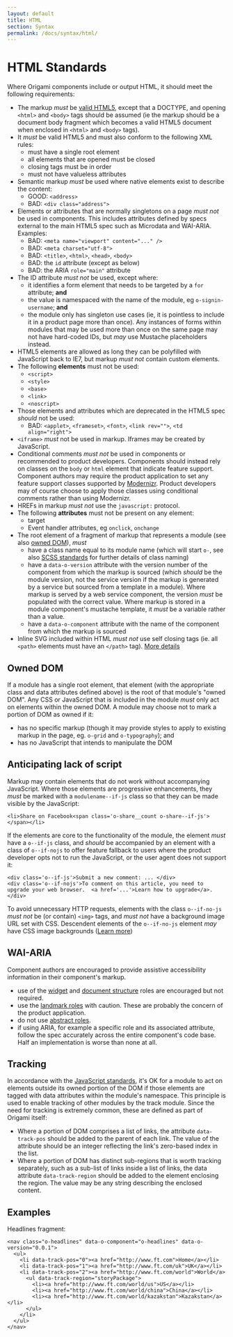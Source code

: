 ```yaml
---
layout: default
title: HTML
section: Syntax
permalink: /docs/syntax/html/
---
```


# HTML Standards

Where Origami components include or output HTML, it should meet the following requirements:

* The markup *must* be [valid HTML5](http://www.whatwg.org/specs/web-apps/current-work/multipage/syntax.html#syntax), except that a DOCTYPE, and opening `<html>` and `<body>` tags should be assumed (ie the markup should be a document body fragment which becomes a valid HTML5 document when enclosed in `<html>` and `<body>` tags).
* It *must* be valid HTML5 and must also conform to the following XML rules:
	* must have a single root element
	* all elements that are opened must be closed
	* closing tags must be in order
	* must not have valueless attributes
* Semantic markup *must* be used where native elements exist to describe the content:
	- GOOD: `<address>`
	- BAD: `<div class="address">`
* Elements or attributes that are normally singletons on a page *must not* be used in components. This includes attributes defined by specs external to the main HTML5 spec such as Microdata and WAI-ARIA. Examples:
	- BAD: `<meta name="viewport" content="..." />`
	- BAD: `<meta charset="utf-8">`
	- BAD: `<title>`, `<html>`, `<head>`, `<body>`
	- BAD: the `id` attribute (except as below)
	- BAD: the ARIA `role="main"` attribute
* The ID attribute *must not* be used, except where:
	* it identifies a form element that needs to be targeted by a `for` attribute; **and**
	* the value is namespaced with the name of the module, eg `o-signin-username`; **and**
	* the module only has singleton use cases (ie, it is pointless to include it in a product page more than once).  Any instances of forms within modules that may be used more than once on the same page may not have hard-coded IDs, but *may* use Mustache placeholders instead.
* HTML5 elements are allowed as long they can be polyfilled with JavaScript back to IE7, but markup *must not* contain custom elements.
* The following **elements** must not be used:
	* `<script>`
	* `<style>`
	* `<base>`
	* `<link>`
	* `<noscript>`
* Those elements and attributes which are deprecated in the HTML5 spec *should* not be used:
	- BAD: `<applet>`, `<frameset>`, `<font>`, `<link rev="">`, `<td align="right">`
* `<iframe>` *must* not be used in markup. Iframes may be created by JavaScript.
* Conditional comments *must not* be used in components or recommended to product developers. Components should instead rely on classes on the `body` or `html` element that indicate feature support. Component authors may require the product application to set any feature support classes supported by [Modernizr](http://modernizr.com/docs/).  Product developers may of course choose to apply those classes using conditional comments rather than using Modernizr.
* HREFs in markup *must not* use the `javascript:` protocol.
* The following **attributes** must not be present on any element:
	* target
	* Event handler attributes, eg `onclick`, `onchange`
* The root element of a fragment of markup that represents a module (see also [owned DOM](#owned_dom)), *must*
	* have a class name equal to its module name (which will start `o-`, see also [SCSS standards]({{site.baseurl}}/docs/syntax/scss) for further details of class naming)
	* have a `data-o-version` attribute with the version number of the component from which the markup is sourced (which *should* be the module version, not the service version if the markup is generated by a service but sourced from a template in a module).  Where markup is served by a web service component, the version *must* be populated with the correct value.  Where markup is stored in a module component's mustache template, it *must* be a variable rather than a value.
	* have a `data-o-component` attribute with the name of the component from which the markup is sourced
* Inline SVG included within HTML *must not* use self closing tags (ie. all `<path>` elements must have an `</path>` tag).  [More details](https://github.com/Financial-Times/ft-origami/issues/66)

## Owned DOM

If a module has a single root element, that element (with the appropriate class and data attributes defined above) is the root of that module's "owned DOM".  Any CSS or JavaScript that is included in the module *must* only act on elements within the owned DOM.  A module may choose not to mark a portion of DOM as owned if it:

* has no specific markup (though it may provide styles to apply to existing markup in the page, eg. `o-grid` and `o-typography`); and
* has no JavaScript that intends to manipulate the DOM

## Anticipating lack of script

Markup may contain elements that do not work without accompanying JavaScript.  Where those elements are progressive enhancements, they *must* be marked with a `modulename--if-js` class so that they can be made visible by the JavaScript:

	<li>Share on Facebook<span class='o-share__count o-share--if-js'></span></li>

If the elements are core to the functionality of the module, the element *must* have a `o--if-js` class, and *should* be accompanied by an element with a class of `o--if-nojs` to offer feature fallback to users where the product developer opts not to run the JavaScript, or the user agent does not support it:

	<div class='o--if-js'>Submit a new comment: ... </div>
	<div class='o--if-nojs'>To comment on this article, you need to upgrade your web browser.  <a href='...'>Learn how to upgrade</a>.</div>

To avoid unnecessary HTTP requests, elements with the class `o--if-no-js` *must not* be (or contain) `<img>` tags, and *must not* have a background image URL set with CSS.  Descendent elements of the `o--if-no-js` element *may* have CSS image backgrounds ([Learn more](http://timkadlec.com/2012/04/media-query-asset-downloading-results/))

## WAI-ARIA

Component authors are encouraged to provide assistive accessibility information in their component's markup.

* use of the [widget](http://www.w3.org/TR/wai-aria/roles#widget_roles) and [document structure](http://www.w3.org/TR/wai-aria/roles#document_structure_roles) roles are encouraged but not required.
* use the [landmark roles](http://www.w3.org/TR/wai-aria/roles#landmark_roles) with caution. These are probably the concern of the product application.
* do not use [abstract roles](http://www.w3.org/TR/wai-aria/roles#abstract_roles).
* if using ARIA, for example a specific role and its associated attribute, follow the spec accurately across the entire component's code base. Half an implementation is worse than none at all.

## Tracking

In accordance with the [JavaScript standards]({{site.baseurl}}/docs/syntax/js), it's OK for a module to act on elements outside its owned portion of the DOM if those elements are tagged with data attributes within the module's namespace.  This principle is used to enable tracking of other modules by the track module.  Since the need for tracking is extremely common, these are defined as part of Origami itself:

* Where a portion of DOM comprises a list of links, the attribute `data-track-pos` should be added to the parent of each link.  The value of the attribute should be an integer reflecting the link's zero-based index in the list.
* Where a portion of DOM has distinct sub-regions that is worth tracking separately, such as a sub-list of links inside a list of links, the data attribute `data-track-region` should be added to the element enclosing the region.  The value may be any string describing the enclosed content.

## Examples

Headlines fragment:

	<nav class="o-headlines" data-o-component="o-headlines" data-o-version="0.0.1">
	  <ul>
	    <li data-track-pos="0"><a href="http://www.ft.com">Home</a></li>
	    <li data-track-pos="1"><a href="http://www.ft.com/uk">UK</a></li>
	    <li data-track-pos="2"><a href="http://www.ft.com/world">World</a>
	      <ul data-track-region="storyPackage">
	      	<li><a href="http://www.ft.com/world/us">US</a></li>
	      	<li><a href="http://www.ft.com/world/china">China</a></li>
	      	<li><a href="http://www.ft.com/world/kazakstan">Kazakstan</a></li>
	      </ul>
	    </li>
	  </ul>
	</nav>
